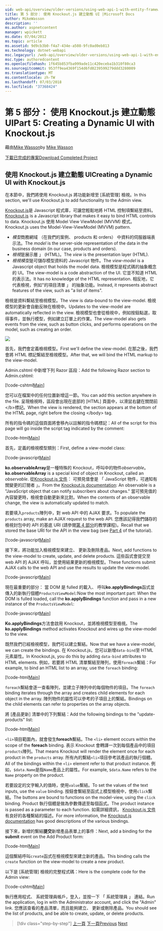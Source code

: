 ```yaml
---
uid: web-api/overview/older-versions/using-web-api-1-with-entity-framework-5/using-web-api-with-entity-framework-part-5
title: 第 5 部分： 使用 Knockout.js 建立動態 UI |Microsoft Docs
author: MikeWasson
description: ''
ms.author: aspnetcontent
manager: wpickett
ms.date: 07/04/2012
ms.topic: article
ms.assetid: 9d9cb3b0-f4a7-434e-a508-9fc0ad0eb813
ms.technology: dotnet-webapi
msc.legacyurl: /web-api/overview/older-versions/using-web-api-1-with-entity-framework-5/using-web-api-with-entity-framework-part-5
msc.type: authoredcontent
ms.openlocfilehash: 1f645b853fba999ade11c420eceba1b310f80ca3
ms.sourcegitcommit: 953ff9ea4369f154d6fd0239599279ddd3280009
ms.translationtype: MT
ms.contentlocale: zh-TW
ms.lasthandoff: 07/03/2018
ms.locfileid: "37368424"
---
```

<a name="part-5-creating-a-dynamic-ui-with-knockoutjs"></a><span data-ttu-id="0bb4d-102">第 5 部分： 使用 Knockout.js 建立動態 UI</span><span class="sxs-lookup"><span data-stu-id="0bb4d-102">Part 5: Creating a Dynamic UI with Knockout.js</span></span>
====================
<span data-ttu-id="0bb4d-103">藉由[Mike Wasson](https://github.com/MikeWasson)</span><span class="sxs-lookup"><span data-stu-id="0bb4d-103">by [Mike Wasson](https://github.com/MikeWasson)</span></span>

[<span data-ttu-id="0bb4d-104">下載已完成的專案</span><span class="sxs-lookup"><span data-stu-id="0bb4d-104">Download Completed Project</span></span>](http://code.msdn.microsoft.com/ASP-NET-Web-API-with-afa30545)

## <a name="creating-a-dynamic-ui-with-knockoutjs"></a><span data-ttu-id="0bb4d-105">使用 Knockout.js 建立動態 UI</span><span class="sxs-lookup"><span data-stu-id="0bb4d-105">Creating a Dynamic UI with Knockout.js</span></span>

<span data-ttu-id="0bb4d-106">在本節中，我們將使用 Knockout.js 將功能新增至 [系統管理] 檢視。</span><span class="sxs-lookup"><span data-stu-id="0bb4d-106">In this section, we'll use Knockout.js to add functionality to the Admin view.</span></span>

<span data-ttu-id="0bb4d-107">[Knockout.js](http://knockoutjs.com/)是 Javascript 程式庫，可讓您輕鬆地將 HTML 控制項繫結至資料。</span><span class="sxs-lookup"><span data-stu-id="0bb4d-107">[Knockout.js](http://knockoutjs.com/) is a Javascript library that makes it easy to bind HTML controls to data.</span></span> <span data-ttu-id="0bb4d-108">Knockout.js 使用 Model View ViewModel (MVVM) 模式。</span><span class="sxs-lookup"><span data-stu-id="0bb4d-108">Knockout.js uses the Model-View-ViewModel (MVVM) pattern.</span></span>

- <span data-ttu-id="0bb4d-109">*模型*商務網域 （在我們的案例、 products 和 orders） 中資料的伺服器端表示法。</span><span class="sxs-lookup"><span data-stu-id="0bb4d-109">The *model* is the server-side representation of the data in the business domain (in our case, products and orders).</span></span>
- <span data-ttu-id="0bb4d-110">*檢視*是展示層 」 (HTML)。</span><span class="sxs-lookup"><span data-stu-id="0bb4d-110">The *view* is the presentation layer (HTML).</span></span>
- <span data-ttu-id="0bb4d-111">*檢視模型*是可儲存模型資料的 Javascript 物件。</span><span class="sxs-lookup"><span data-stu-id="0bb4d-111">The *view-model* is a Javascript object that holds the model data.</span></span> <span data-ttu-id="0bb4d-112">檢視模型是程式碼的抽象概念的 UI。</span><span class="sxs-lookup"><span data-stu-id="0bb4d-112">The view-model is a code abstraction of the UI.</span></span> <span data-ttu-id="0bb4d-113">它並不知道 HTML 的表示法。</span><span class="sxs-lookup"><span data-stu-id="0bb4d-113">It has no knowledge of the HTML representation.</span></span> <span data-ttu-id="0bb4d-114">相反地，它代表檢視，例如"的項目清單 」 的抽象功能。</span><span class="sxs-lookup"><span data-stu-id="0bb4d-114">Instead, it represents abstract features of the view, such as "a list of items".</span></span>

<span data-ttu-id="0bb4d-115">檢視是資料繫結至檢視模型。</span><span class="sxs-lookup"><span data-stu-id="0bb4d-115">The view is data-bound to the view-model.</span></span> <span data-ttu-id="0bb4d-116">檢視模型的更新會自動反映在檢視中。</span><span class="sxs-lookup"><span data-stu-id="0bb4d-116">Updates to the view-model are automatically reflected in the view.</span></span> <span data-ttu-id="0bb4d-117">檢視模型也會從檢視中，例如按鈕點選，取得事件，並執行模型，例如建立訂單上的作業。</span><span class="sxs-lookup"><span data-stu-id="0bb4d-117">The view-model also gets events from the view, such as button clicks, and performs operations on the model, such as creating an order.</span></span>

![](using-web-api-with-entity-framework-part-5/_static/image1.png)

<span data-ttu-id="0bb4d-118">首先，我們會定義檢視模型。</span><span class="sxs-lookup"><span data-stu-id="0bb4d-118">First we'll define the view-model.</span></span> <span data-ttu-id="0bb4d-119">在那之後，我們會將 HTML 標記繫結至檢視模型。</span><span class="sxs-lookup"><span data-stu-id="0bb4d-119">After that, we will bind the HTML markup to the view-model.</span></span>

<span data-ttu-id="0bb4d-120">Admin.cshtml 中新增下列 Razor 區段：</span><span class="sxs-lookup"><span data-stu-id="0bb4d-120">Add the following Razor section to Admin.cshtml:</span></span>

[!code-cshtml[Main](using-web-api-with-entity-framework-part-5/samples/sample1.cshtml)]

<span data-ttu-id="0bb4d-121">您可以在檔案中的任何位置新增這一節。</span><span class="sxs-lookup"><span data-stu-id="0bb4d-121">You can add this section anywhere in the file.</span></span> <span data-ttu-id="0bb4d-122">呈現檢視時，區段會出現在底部的 [HTML] 頁面中，以滑鼠右鍵在關閉前&lt;/b&gt;標記。</span><span class="sxs-lookup"><span data-stu-id="0bb4d-122">When the view is rendered, the section appears at the bottom of the HTML page, right before the closing &lt;/body&gt; tag.</span></span>

<span data-ttu-id="0bb4d-123">所有的指令碼的這個頁面將會移內以註解的指令碼標記：</span><span class="sxs-lookup"><span data-stu-id="0bb4d-123">All of the script for this page will go inside the script tag indicated by the comment:</span></span>

[!code-html[Main](using-web-api-with-entity-framework-part-5/samples/sample2.html)]

<span data-ttu-id="0bb4d-124">首先，定義的檢視模型類別：</span><span class="sxs-lookup"><span data-stu-id="0bb4d-124">First, define a view-model class:</span></span>

[!code-javascript[Main](using-web-api-with-entity-framework-part-5/samples/sample3.js)]

<span data-ttu-id="0bb4d-125">**ko.observableArray**是一種特殊的 Knockout，呼叫中的物件*observable*。</span><span class="sxs-lookup"><span data-stu-id="0bb4d-125">**ko.observableArray** is a special kind of object in Knockout, called an *observable*.</span></span> <span data-ttu-id="0bb4d-126">從[Knockout.js 文件](http://knockoutjs.com/documentation/observables.html)： 可預見值會是 「 JavaScript 物件，可通知有關變更的訂閱者 」。</span><span class="sxs-lookup"><span data-stu-id="0bb4d-126">From the [Knockout.js documentation](http://knockoutjs.com/documentation/observables.html): An observable is a "JavaScript object that can notify subscribers about changes."</span></span> <span data-ttu-id="0bb4d-127">當可預見值的內容變更時，檢視會自動更新來比對。</span><span class="sxs-lookup"><span data-stu-id="0bb4d-127">When the contents of an observable change, the view is automatically updated to match.</span></span>

<span data-ttu-id="0bb4d-128">若要填入`products`陣列中，對 web API 中的 AJAX 要求。</span><span class="sxs-lookup"><span data-stu-id="0bb4d-128">To populate the `products` array, make an AJAX request to the web API.</span></span> <span data-ttu-id="0bb4d-129">您應該記得我們儲存的檢視封包中的 API 的基底 URI (請參閱[第 4 部分](using-web-api-with-entity-framework-part-4.md)的教學課程)。</span><span class="sxs-lookup"><span data-stu-id="0bb4d-129">Recall that we stored the base URI for the API in the view bag (see [Part 4](using-web-api-with-entity-framework-part-4.md) of the tutorial).</span></span>

[!code-javascript[Main](using-web-api-with-entity-framework-part-5/samples/sample4.js?highlight=5)]

<span data-ttu-id="0bb4d-130">接下來，將功能加入檢視模型來建立、 更新及刪除產品。</span><span class="sxs-lookup"><span data-stu-id="0bb4d-130">Next, add functions to the view-model to create, update, and delete products.</span></span> <span data-ttu-id="0bb4d-131">這些函式會提交至 web API 的 AJAX 呼叫，並使用結果更新的檢視模型。</span><span class="sxs-lookup"><span data-stu-id="0bb4d-131">These functions submit AJAX calls to the web API and use the results to update the view-model.</span></span>

[!code-javascript[Main](using-web-api-with-entity-framework-part-5/samples/sample5.js?highlight=7)]

<span data-ttu-id="0bb4d-132">現在最重要的部分： 當 DOM 是 fulled 的載入、 呼叫**ko.applyBindings**函式並傳入的新執行個體`ProductsViewModel`:</span><span class="sxs-lookup"><span data-stu-id="0bb4d-132">Now the most important part: When the DOM is fulled loaded, call the **ko.applyBindings** function and pass in a new instance of the `ProductsViewModel`:</span></span>

[!code-javascript[Main](using-web-api-with-entity-framework-part-5/samples/sample6.js)]

<span data-ttu-id="0bb4d-133">**Ko.applyBindings**方法會啟用 Knockout，並將檢視模型至檢視。</span><span class="sxs-lookup"><span data-stu-id="0bb4d-133">The **ko.applyBindings** method activates Knockout and wires up the view-model to the view.</span></span>

<span data-ttu-id="0bb4d-134">既然我們已經檢視模型，我們可以建立繫結。</span><span class="sxs-lookup"><span data-stu-id="0bb4d-134">Now that we have a view-model, we can create the bindings.</span></span> <span data-ttu-id="0bb4d-135">在 Knockout.js，您可以新增`data-bind`至 HTML 元素屬性。</span><span class="sxs-lookup"><span data-stu-id="0bb4d-135">In Knockout.js, you do this by adding `data-bind` attributes to HTML elements.</span></span> <span data-ttu-id="0bb4d-136">例如，若要將 HTML 清單繫結至陣列，使用`foreach`繫結：</span><span class="sxs-lookup"><span data-stu-id="0bb4d-136">For example, to bind an HTML list to an array, use the `foreach` binding:</span></span>

[!code-html[Main](using-web-api-with-entity-framework-part-5/samples/sample7.html?highlight=1)]

<span data-ttu-id="0bb4d-137">`foreach`繫結會逐一查看陣列，並建立子陣列中的每個物件的項目。</span><span class="sxs-lookup"><span data-stu-id="0bb4d-137">The `foreach` binding iterates through the array and creates child elements for each object in the array.</span></span> <span data-ttu-id="0bb4d-138">陣列物件的屬性可以參考的子項目上的繫結。</span><span class="sxs-lookup"><span data-stu-id="0bb4d-138">Bindings on the child elements can refer to properties on the array objects.</span></span>

<span data-ttu-id="0bb4d-139">將 [產品更新] 清單中的下列繫結：</span><span class="sxs-lookup"><span data-stu-id="0bb4d-139">Add the following bindings to the "update-products" list:</span></span>

[!code-html[Main](using-web-api-with-entity-framework-part-5/samples/sample8.html)]

<span data-ttu-id="0bb4d-140">`<li>`項目範圍內，就會發生**foreach**繫結。</span><span class="sxs-lookup"><span data-stu-id="0bb4d-140">The `<li>` element occurs within the scope of the **foreach** binding.</span></span> <span data-ttu-id="0bb4d-141">表示 Knockout 會轉譯一次到每個產品中的項目`products`陣列。</span><span class="sxs-lookup"><span data-stu-id="0bb4d-141">That means Knockout will render the element once for each product in the `products` array.</span></span> <span data-ttu-id="0bb4d-142">所有內的繫結`<li>`項目參考該產品的執行個體。</span><span class="sxs-lookup"><span data-stu-id="0bb4d-142">All of the bindings within the `<li>` element refer to that product instance.</span></span> <span data-ttu-id="0bb4d-143">例如，`$data.Name`是指`Name`產品上的屬性。</span><span class="sxs-lookup"><span data-stu-id="0bb4d-143">For example, `$data.Name` refers to the `Name` property on the product.</span></span>

<span data-ttu-id="0bb4d-144">若要設定的文字輸入的值時，使用`value`繫結。</span><span class="sxs-lookup"><span data-stu-id="0bb4d-144">To set the values of the text inputs, use the `value` binding.</span></span> <span data-ttu-id="0bb4d-145">按鈕會繫結至函式上模型檢視中，使用`click`繫結。</span><span class="sxs-lookup"><span data-stu-id="0bb4d-145">The buttons are bound to functions on the model-view, using the `click` binding.</span></span> <span data-ttu-id="0bb4d-146">Product 執行個體是做為參數傳遞至每個函式。</span><span class="sxs-lookup"><span data-stu-id="0bb4d-146">The product instance is passed as a parameter to each function.</span></span> <span data-ttu-id="0bb4d-147">如需詳細資訊， [Knockout.js 文件](http://knockoutjs.com/documentation/observables.html)有良好的各種繫結的描述。</span><span class="sxs-lookup"><span data-stu-id="0bb4d-147">For more information, the [Knockout.js documentation](http://knockoutjs.com/documentation/observables.html) has good descriptions of the various bindings.</span></span>

<span data-ttu-id="0bb4d-148">接下來，新增的繫結**提交**新增產品表單上的事件：</span><span class="sxs-lookup"><span data-stu-id="0bb4d-148">Next, add a binding for the **submit** event on the Add Product form:</span></span>

[!code-html[Main](using-web-api-with-entity-framework-part-5/samples/sample9.html)]

<span data-ttu-id="0bb4d-149">這個繫結呼叫`create`函式在檢視模型來建立新的產品。</span><span class="sxs-lookup"><span data-stu-id="0bb4d-149">This binding calls the `create` function on the view-model to create a new product.</span></span>

<span data-ttu-id="0bb4d-150">以下是 [系統管理] 檢視的完整程式碼：</span><span class="sxs-lookup"><span data-stu-id="0bb4d-150">Here is the complete code for the Admin view:</span></span>

[!code-cshtml[Main](using-web-api-with-entity-framework-part-5/samples/sample10.cshtml)]

<span data-ttu-id="0bb4d-151">執行應用程式、 系統管理員帳戶，登入，並按一下 「 系統管理員 」 連結。</span><span class="sxs-lookup"><span data-stu-id="0bb4d-151">Run the application, log in with the Administrator account, and click the "Admin" link.</span></span> <span data-ttu-id="0bb4d-152">您應該查看的產品清單，而且能夠建立、 更新或刪除產品。</span><span class="sxs-lookup"><span data-stu-id="0bb4d-152">You should see the list of products, and be able to create, update, or delete products.</span></span>

> [!div class="step-by-step"]
> <span data-ttu-id="0bb4d-153">[上一頁](using-web-api-with-entity-framework-part-4.md)
> [下一頁](using-web-api-with-entity-framework-part-6.md)</span><span class="sxs-lookup"><span data-stu-id="0bb4d-153">[Previous](using-web-api-with-entity-framework-part-4.md)
[Next](using-web-api-with-entity-framework-part-6.md)</span></span>
